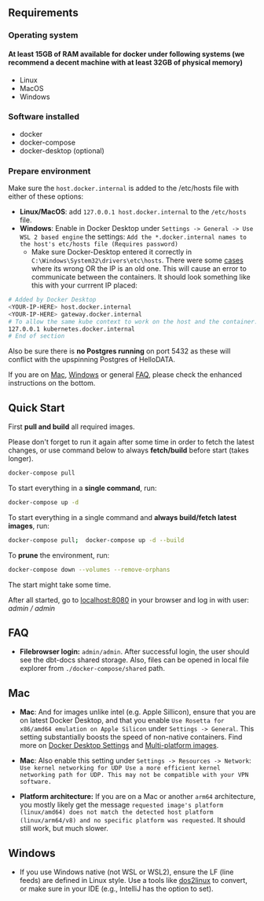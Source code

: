 ## Requirements

### Operating system

#### At least 15GB of RAM available for docker under following systems (we recommend a decent machine with at least 32GB of physical memory)

- Linux
- MacOS
- Windows

### Software installed

- docker
- docker-compose
- docker-desktop (optional)

### Prepare environment

Make sure the `host.docker.internal` is added to the /etc/hosts file with either of these options:

- **Linux/MacOS**: add `127.0.0.1 host.docker.internal` to the `/etc/hosts` file.
- **Windows**: Enable in Docker Desktop under `Settings -> General -> Use WSL 2 based engine` the settings:
  `Add the *.docker.internal names to the host's etc/hosts file (Requires password)`
    - Make sure Docker-Desktop entered it correctly in `C:\Windows\System32\drivers\etc\hosts`. There were
      some [cases](https://github.com/kanton-bern/hellodata-be/issues/21#issuecomment-1913578206) where its wrong OR the
      IP is an old one. This will cause an error to communicate between the containers. It should look something like
      this with your currrent IP placed:

```sh
# Added by Docker Desktop
<YOUR-IP-HERE> host.docker.internal
<YOUR-IP-HERE> gateway.docker.internal
# To allow the same kube context to work on the host and the container:
127.0.0.1 kubernetes.docker.internal
# End of section
```

Also be sure there is **no Postgres running** on port 5432 as these will conflict with the upspinning Postgres of
HelloDATA.

If you are on [Mac](#mac), [Windows](#windows) or general [FAQ](#faq), please check the enhanced instructions on the
bottom.

## Quick Start

First **pull and build** all required images.

Please don't forget to run it again after some time in order to fetch the latest changes, or use command below to always
**fetch/build** before start (takes longer).

```sh
docker-compose pull
```

To start everything in a **single command**, run:

```sh
docker-compose up -d
```

To start everything in a single command and **always build/fetch latest images**, run:

```sh
docker-compose pull;  docker-compose up -d --build
```

To **prune** the environment, run:

```sh
docker-compose down --volumes --remove-orphans
```

The start might take some time.

After all started, go to [localhost:8080](http://localhost:8080/) in your browser and log in with user: *admin / admin*

## FAQ

- **Filebrowser login:** `admin/admin`. After successful login, the user should see the dbt-docs shared storage. Also,
  files can be opened in local file explorer from `./docker-compose/shared` path.

## Mac

- **Mac**: And for images unlike intel (e.g. Apple Sillicon), ensure that you are on latest Docker Desktop, and that you
  enable `Use Rosetta for x86/amd64 emulation on Apple Silicon` under `Settings -> General`. This setting substantially
  boosts the speed of non-native containers. Find more
  on [Docker Desktop Settings](https://docs.docker.com/desktop/settings/mac/?uuid=740D92D0-4D7C-4DD7-9DFD-8AF8D62F42F7)
  and [Multi-platform images](https://docs.docker.com/build/building/multi-platform/).

- **Mac**: Also enable this setting under `Settings -> Resources -> Network`: `Use kernel networking for UDP
Use a more efficient kernel networking path for UDP. This may not be compatible with your VPN software.`

- **Platform architecture:** If you are on a Mac or another `arm64` architecture, you mostly likely get the message
  `requested image's platform (linux/amd64) does not match the detected host platform (linux/arm64/v8) and no specific platform was requested`.
  It should still work, but much slower.

## Windows

- If you use Windows native (not WSL or WSL2), ensure the LF (line feeds) are defined in Linux style. Use a tools
  like [dos2linux](https://linux.die.net/man/1/dos2unix) to
  convert, or make sure in your IDE (e.g., IntelliJ has the option to set).
